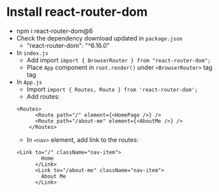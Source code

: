 # Install react-router-dom

- npm i react-router-dom@6
- Check the dependency download updated in `package.json`
  - "react-router-dom": "^6.16.0"
- In `index.js`
  - Add import `import { BrowserRouter } from "react-router-dom";`
  - Place `App` component in `root.render()` under `<BrowserRouter>` tag
    tag
- In `App.js`
  - Import `import { Routes, Route } from 'react-router-dom';`
  - Add routes:
  ```
  <Routes>
        <Route path="/" element={<HomePage />} />
        <Route path="/about-me" element={<AboutMe />} />
      </Routes>
  ```
  - In `<nav>` element, add link to the routes:
  ```
  <Link to="/" className="nav-item">
          Home
        </Link>
        <Link to="/about-me" className="nav-item">
          About Me
        </Link>
  ```
